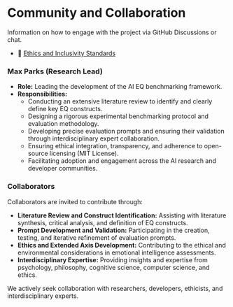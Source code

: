 # Community and Collaboration

Information on how to engage with the project via GitHub Discussions or chat.

 - 🔗 [Ethics and Inclusivity Standards](../docs/ethics/inclusivity.md)

### Max Parks (Research Lead)

- **Role:** Leading the development of the AI EQ benchmarking framework.
- **Responsibilities:**
  - Conducting an extensive literature review to identify and clearly define key EQ constructs.
  - Designing a rigorous experimental benchmarking protocol and evaluation methodology.
  - Developing precise evaluation prompts and ensuring their validation through interdisciplinary expert collaboration.
  - Ensuring ethical integration, transparency, and adherence to open-source licensing (MIT License).
  - Facilitating adoption and engagement across the AI research and developer communities.

### Collaborators

Collaborators are invited to contribute through:

- **Literature Review and Construct Identification:** Assisting with literature synthesis, critical analysis, and definition of EQ constructs.
- **Prompt Development and Validation:** Participating in the creation, testing, and iterative refinement of evaluation prompts.
- **Ethics and Extended Axis Development:** Contributing to the ethical and environmental considerations in emotional intelligence assessments.
- **Interdisciplinary Expertise:** Providing insights and expertise from psychology, philosophy, cognitive science, computer science, and ethics.

We actively seek collaboration with researchers, developers, ethicists, and interdisciplinary experts.
